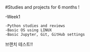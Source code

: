 #Studies and projects for 6 months !

-Week1   
      
    -Python studies and reviews
    -Basic OS using LINUX
    -Basic Jupyter, Git, GitHub settings


브랜치 테스트!!